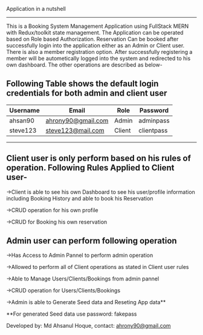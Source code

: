 Application in a nutshell

---

This is a Booking System Management Application using FullStack MERN with Redux/toolkit state management. The Application can be operated based on Role based Authorization. Reservation Can be booked after successfully login into the application either as an Admin or Client user. There is also a member registration option. After successfully registering a member will be autometically logged into the system and redirected to his own dashboard. The other operations are described as below-

## Following Table shows the default login credentials for both admin and client user

| Username | Email              | Role   | Password   |
| -------- | ------------------ | ------ | ---------- |
| ahsan90  | ahrony90@gmail.com | Admin  | adminpass  |
| steve123 | steve123@mail.com  | Client | clientpass |

---

## Client user is only perform based on his rules of operation. Following Rules Applied to Client user-

->Client is able to see his own Dashboard to see his user/profile information including Booking History and able to book his Reservation

->CRUD operation for his own profile

->CRUD for Booking his own reservation

## Admin user can perform following operation

->Has Access to Admin Pannel to perform admin operation

->Allowed to perform all of Client operations as stated in Client user rules

->Able to Manage Users/Clients/Bookings from admin pannel

->CRUD operation for Users/Clients/Bookings

->Admin is able to Generate Seed data and Reseting App data\*\*

\*\*For generated Seed data use password: fakepass

Developed by: Md Ahsanul Hoque, contact: ahrony90@gmail.com
